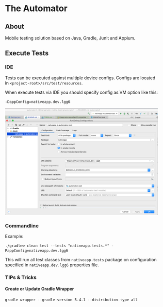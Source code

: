 # The Automator

## About

Mobile testing solution based on Java, Gradle, Junit and Appium.

## Execute Tests

### IDE

Tests can be executed against multiple device configs.
Configs are located in `<project-root>/src/test/resources`.

When execute tests via IDE you should specify config as VM option like this:
```
-DappConfig=nativeapp.dev.lgg6
```
![IDE Settings](docs/ide.png "IDE Settings")

### Commandline

Example:
```
./gradlew clean test --tests "nativeapp.tests.*" -PappConfig=nativeapp.dev.lgg6
```
This will run all test classes from `nativeapp.tests` package on configuration specified in `nativeapp.dev.lgg6` properties file.

### TIPs & Tricks

#### Create or Update Gradle Wrapper

```
gradle wrapper --gradle-version 5.4.1 --distribution-type all
```